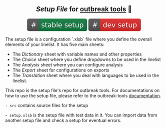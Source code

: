 

<div align="center">
<p align="center">

## *Setup File* for [outbreak tools](https://github.com/epicentre-msf/outbreak-tools) :bricks:

[![Download stable version of setup file](https://github.com/epicentre-msf/outbreak-tools-setup/raw/main/src/imgs/stable_setup.svg)](https://github.com/epicentre-msf/outbreak-tools-setup/raw/main/setup.xlsb)
[![Download development version of setup file](https://github.com/epicentre-msf/outbreak-tools-setup/raw/main/src/imgs/dev_setup.svg)](https://github.com/epicentre-msf/outbreak-tools-setup/raw/dev/setup_dev.xlsb)


</p>
</div>
The setup file is a configuration `.xlsb` file where you define the overall elements of your linelist. It has five main sheets:

- The *Dictionary* sheet with variable names and other properties
- The *Choice* sheet where you define dropdowns to be used in the linelist
- The *Analysis* sheet where you can configure analysis
- The *Export* sheet for configurations on exports
- The *Translation* sheet where you deal with languages to be used in the linelist.

This repo is the setup file's repo for outbreak tools.
For documentations on how to use the setup file, please refer to the outbreak-tools [documentation](https://epicentre-msf.github.io/outbreak-tools).

`- src` contains source files for the setup

-` setup.xlsb` is the setup file with test data in it. You can import data from another setup file and check a setup for eventual errors.

